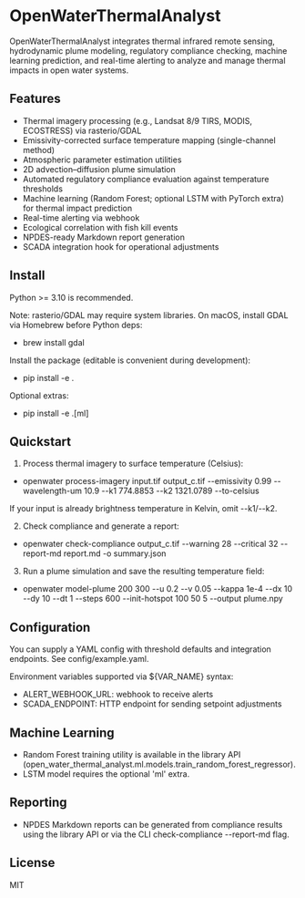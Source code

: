 # OpenWaterThermalAnalyst

OpenWaterThermalAnalyst integrates thermal infrared remote sensing, hydrodynamic plume modeling, regulatory compliance checking, machine learning prediction, and real-time alerting to analyze and manage thermal impacts in open water systems.

## Features
- Thermal imagery processing (e.g., Landsat 8/9 TIRS, MODIS, ECOSTRESS) via rasterio/GDAL
- Emissivity-corrected surface temperature mapping (single-channel method)
- Atmospheric parameter estimation utilities
- 2D advection–diffusion plume simulation
- Automated regulatory compliance evaluation against temperature thresholds
- Machine learning (Random Forest; optional LSTM with PyTorch extra) for thermal impact prediction
- Real-time alerting via webhook
- Ecological correlation with fish kill events
- NPDES-ready Markdown report generation
- SCADA integration hook for operational adjustments

## Install
Python >= 3.10 is recommended.

Note: rasterio/GDAL may require system libraries. On macOS, install GDAL via Homebrew before Python deps:

- brew install gdal

Install the package (editable is convenient during development):

- pip install -e .

Optional extras:

- pip install -e .[ml]

## Quickstart

1) Process thermal imagery to surface temperature (Celsius):

- openwater process-imagery input.tif output_c.tif --emissivity 0.99 --wavelength-um 10.9 --k1 774.8853 --k2 1321.0789 --to-celsius

If your input is already brightness temperature in Kelvin, omit --k1/--k2.

2) Check compliance and generate a report:

- openwater check-compliance output_c.tif --warning 28 --critical 32 --report-md report.md -o summary.json

3) Run a plume simulation and save the resulting temperature field:

- openwater model-plume 200 300 --u 0.2 --v 0.05 --kappa 1e-4 --dx 10 --dy 10 --dt 1 --steps 600 --init-hotspot 100 50 5 --output plume.npy

## Configuration
You can supply a YAML config with threshold defaults and integration endpoints. See config/example.yaml.

Environment variables supported via ${VAR_NAME} syntax:
- ALERT_WEBHOOK_URL: webhook to receive alerts
- SCADA_ENDPOINT: HTTP endpoint for sending setpoint adjustments

## Machine Learning
- Random Forest training utility is available in the library API (open_water_thermal_analyst.ml.models.train_random_forest_regressor).
- LSTM model requires the optional 'ml' extra.

## Reporting
- NPDES Markdown reports can be generated from compliance results using the library API or via the CLI check-compliance --report-md flag.

## License
MIT

